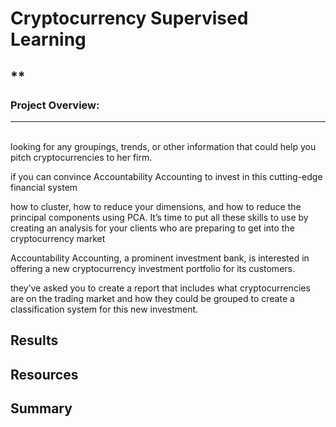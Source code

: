 # Cryptocurrency Supervised Learning
## **
### Project Overview:
---

</br>
looking for any groupings, trends, or other information that could help you pitch cryptocurrencies to her firm.

if you can convince Accountability Accounting to invest in this cutting-edge financial system

how to cluster, how to reduce your dimensions, and how to reduce the principal components using PCA. It’s time to put all these skills to use by creating an analysis for your clients who are preparing to get into the cryptocurrency market

Accountability Accounting, a prominent investment bank, is interested in offering a new cryptocurrency investment portfolio for its customers.

they’ve asked you to create a report that includes what cryptocurrencies are on the trading market and how they could be grouped to create a classification system for this new investment.
</br>

## Results

## Resources

## Summary
